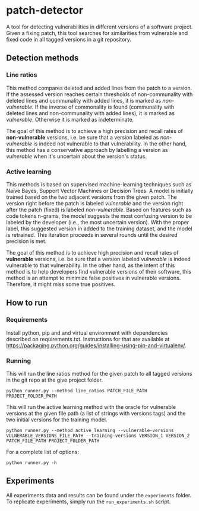 # patch-detector

A tool for detecting vulnerabilities in different versions of a software project. Given a fixing patch, this tool searches for similarities from vulnerable and fixed code in all tagged versions in a git repository.

## Detection methods

### Line ratios

This method compares deleted and added lines from the patch to a version. If the assessed version reaches certain thresholds of non-communality with deleted lines and communality with added lines, it is marked as _non-vulnerable_. If the inverse of commonality is found (communality with deleted lines and non-communality with added lines), it is marked as _vulnerable_. Otherwise it is marked as indeterminate. 

The goal of this method is to achieve a high precision and recall rates of __non-vulnerable__ versions, i.e. be sure that a version labeled as _non-vulnerable_ is indeed not vulnerable to that vulnerability. In the other hand, this method has a conservative approach by labelling a version as _vulnerable_ when it's uncertain about the version's status.

### Active learning

This methods is based on supervised machine-learning techniques such as Naïve Bayes, Support Vector Machines or Decision Trees. A model is initially trained based on the two adjacent versions from the given patch. The version right before the patch is labeled _vulnerable_ and the version right after the patch (fixed) is labeled _non-vulnerable_. Based on features such as code tokens n-grams, the model suggests the most confusing version to be labeled by the developer (i.e., the most uncertain version). With the proper label, this suggested version in added to the training dataset, and the model is retrained. This iteration proceeds in several rounds until the desired precision is met.

The goal of this method is to achieve high precision and recall rates of __vulnerable__ versions, i.e. be sure that a version labeled _vulnerable_ is indeed vulnerable to that vulnerability. In the other hand, as the intent of this method is to help developers find vulnerable versions of their software, this method is an attempt to minimize false positives in vulnerable versions. Therefore, it might miss some true positives.

## How to run

### Requirements

Install python, pip and and virtual environment with dependencies described on requirements.txt. Instructions for that are available at
https://packaging.python.org/guides/installing-using-pip-and-virtualenv/.

### Running

This will run the line ratios method for the given patch to all tagged versions in the git repo at the give project folder.

```console
python runner.py --method line_ratios PATCH_FILE_PATH PROJECT_FOLDER_PATH
```

This will run the active learning method with the oracle for vulnerable versions at the given file path (a list of strings with versions tags) and the two initial versions for the training model.

```console
python runner.py --method active_learning --vulnerable-versions VULNERABLE_VERSIONS_FILE_PATH --training-versions VERSION_1 VERSION_2 PATCH_FILE_PATH PROJECT_FOLDER_PATH
```

For a complete list of options:

```console
python runner.py -h
```

## Experiments

All experiments data and results can be found under the `experiments` folder. To replicate experiments, simply run the `run_experiments.sh` script.
